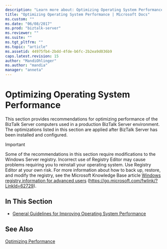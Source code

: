 ```yaml
---
description: "Learn more about: Optimizing Operating System Performance"
title: "Optimizing Operating System Performance | Microsoft Docs"
ms.custom: ""
ms.date: "06/08/2017"
ms.prod: "biztalk-server"
ms.reviewer: ""
ms.suite: ""
ms.tgt_pltfrm: ""
ms.topic: "article"
ms.assetid: 44975fb4-2bdd-4fde-b6fc-2b2ea9d036b9
caps.latest.revision: 15
author: "MandiOhlinger"
ms.author: "mandia"
manager: "anneta"
---
```

# Optimizing Operating System Performance
This section provides recommendations for optimizing performance of the BizTalk Server computers used in a production BizTalk Server environment. The optimizations listed in this section are applied after BizTalk Server has been installed and configured.

> [!IMPORTANT]
>  Some of the recommendations in this section require modifications to the Windows Server registry. Incorrect use of Registry Editor may cause problems requiring you to reinstall your operating system. Use Registry Editor at your own risk. For more information about how to back up, restore, and modify the registry, see the Microsoft Knowledge Base article [Windows registry information for advanced users](/troubleshoot/windows-server/performance/windows-registry-advanced-users) (https://go.microsoft.com/fwlink/?LinkId=62729).

## In This Section

-   [General Guidelines for Improving Operating System Performance](../technical-guides/general-guidelines-for-improving-operating-system-performance.md)

## See Also
 [Optimizing Performance](../technical-guides/optimizing-performance.md)